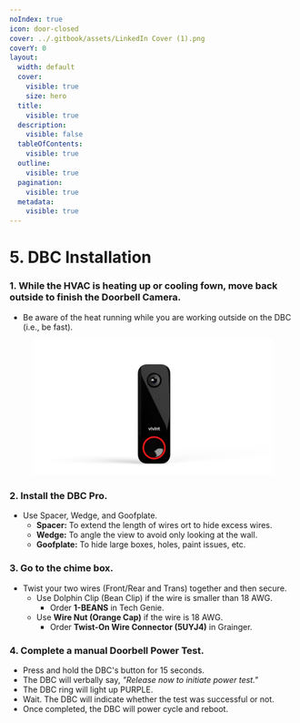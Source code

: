 ```yaml
---
noIndex: true
icon: door-closed
cover: ../.gitbook/assets/LinkedIn Cover (1).png
coverY: 0
layout:
  width: default
  cover:
    visible: true
    size: hero
  title:
    visible: true
  description:
    visible: false
  tableOfContents:
    visible: true
  outline:
    visible: true
  pagination:
    visible: true
  metadata:
    visible: true
---
```


# 5. DBC Installation

### 1. While the HVAC is heating up or cooling fown, move back outside to finish the Doorbell Camera.

* Be aware of the heat running while you are working outside on the DBC (i.e., be fast).

<div align="left"><figure><img src="../.gitbook/assets/web_use-DBCP-Swappable.jpg" alt="" width="563"><figcaption></figcaption></figure></div>

### 2. Install the DBC Pro.

* Use Spacer, Wedge, and Goofplate.
  * **Spacer:** To extend the length of wires ort to hide excess wires.
  * **Wedge:** To angle the view to avoid only looking at the wall.
  * **Goofplate:** To hide large boxes, holes, paint issues, etc.

### 3. Go to the chime box.

* Twist your two wires (Front/Rear and Trans) together and then secure.
  * Use Dolphin Clip (Bean Clip) if the wire is smaller than 18 AWG.
    * Order **1-BEANS** in Tech Genie.
  * Use **Wire Nut (Orange Cap)** if the wire is 18 AWG.
    * Order **Twist-On Wire Connector (5UYJ4)** in Grainger.

### 4. Complete a manual Doorbell Power Test.

* Press and hold the DBC's button for 15 seconds.
* The DBC will verbally say, _"Release now to initiate power test."_
* The DBC ring will light up PURPLE.
* Wait. The DBC will indicate whether the test was successful or not.
* Once completed, the DBC will power cycle and reboot.
